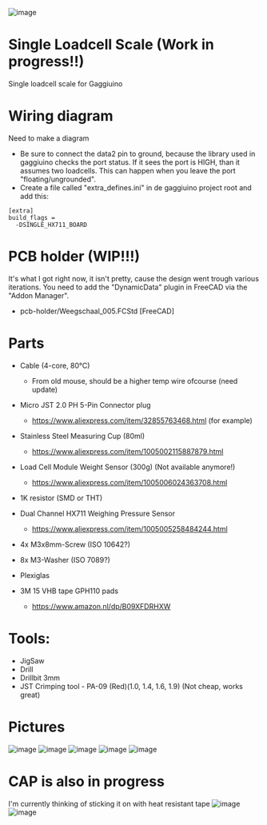 ![image](Pictures/cup.jpg)

# Single Loadcell Scale (Work in progress!!)
Single loadcell scale for Gaggiuino

# Wiring diagram
Need to make a diagram
* Be sure to connect the data2 pin to ground, because the library used in gaggiuino checks the port status. If it sees the port is HIGH, than it assumes two loadcells. This can happen when you leave the port "floating/ungrounded".
* Create a file called "extra_defines.ini" in de gaggiuino project root and add this:
```
[extra]
build_flags = 
  -DSINGLE_HX711_BOARD
```
# PCB holder (WIP!!!)
It's what I got right now, it isn't pretty, cause the design went trough various iterations. 
You need to add the "DynamicData" plugin in FreeCAD via the "Addon Manager".
* pcb-holder/Weegschaal_005.FCStd  [FreeCAD]

# Parts
* Cable (4-core, 80°C)
  - From old mouse, should be a higher temp wire ofcourse (need update)

* Micro JST 2.0 PH 5-Pin Connector plug
  - https://www.aliexpress.com/item/32855763468.html (for example)
* Stainless Steel Measuring Cup (80ml)
  - https://www.aliexpress.com/item/1005002115887879.html
* Load Cell Module Weight Sensor (300g) (Not available anymore!)
  - https://www.aliexpress.com/item/1005006024363708.html
* 1K resistor (SMD or THT)
* Dual Channel HX711 Weighing Pressure Sensor
  - https://www.aliexpress.com/item/1005005258484244.html
* 4x M3x8mm-Screw (ISO 10642?)
* 8x M3-Washer (ISO 7089?)
* Plexiglas
* 3M 15 VHB tape GPH110 pads
  - https://www.amazon.nl/dp/B09XFDRHXW

# Tools:

* JigSaw
* Drill
* Drillbit 3mm
* JST Crimping tool - PA-09  (Red)(1.0, 1.4, 1.6, 1.9) (Not cheap, works great)

# Pictures
![image](Pictures/full.jpg)
![image](Pictures/HX711_A.jpg)
![image](Pictures/HX711_B.jpg)
![image](Pictures/HX711_C.jpg)
![image](Pictures/bolts.jpg)

# CAP is also in progress
I'm currently thinking of sticking it on with heat resistant tape
![image](Pictures/cutting.jpg)
![image](Pictures/measuring-cup.jpg)

